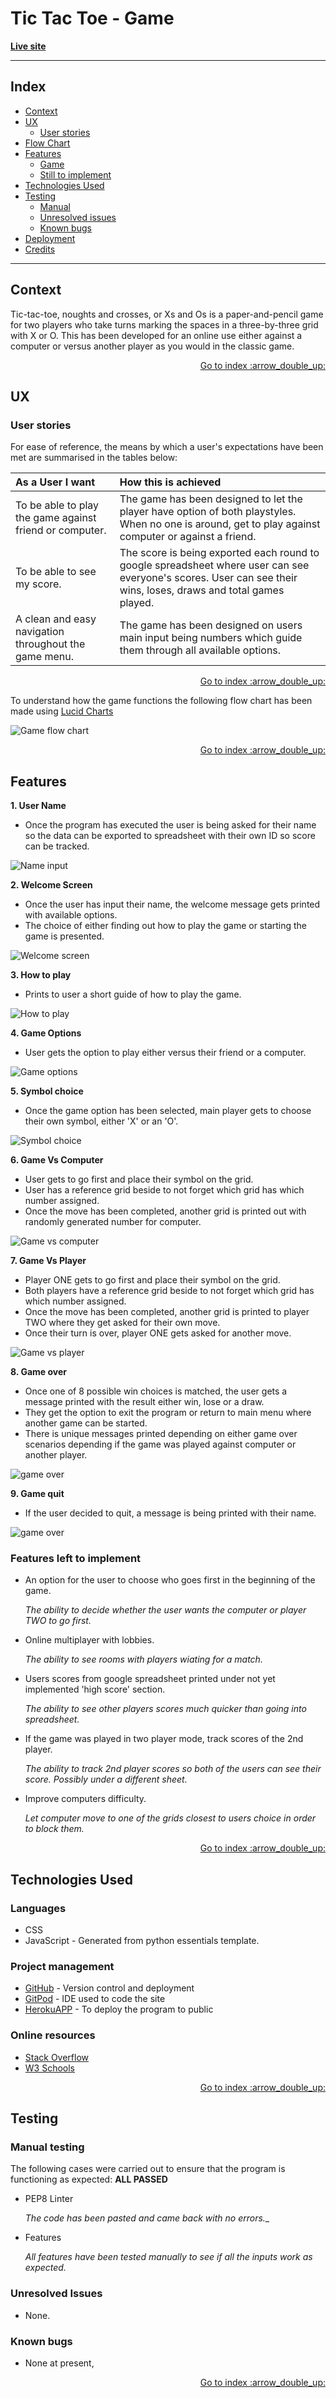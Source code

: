 # Tic Tac Toe - Game

**[Live site](https://tic-tac-toe-cipp3.herokuapp.com/)**

---

<span id="top"></span>

## Index

- <a href="#context">Context</a>
- <a href="#ux">UX</a>
  - <a href="#ux-stories">User stories</a>
- <a href="#flowchart">Flow Chart</a>
- <a href="#features">Features</a>
  - <a href="#features-all">Game</a>
  - <a href="#features-future">Still to implement</a>
- <a href="#technologies">Technologies Used</a>
- <a href="#testing">Testing</a>
  - <a href="#testing-manual">Manual</a>
  - <a href="#testing-unresolved">Unresolved issues</a>
  - <a href="#testing-bugs">Known bugs</a>
- <a href="#deployment">Deployment</a>
- <a href="#credits">Credits</a>

---

<span id="context"></span>

## Context

Tic-tac-toe, noughts and crosses, or Xs and Os is a paper-and-pencil game for two players who take turns marking the spaces in a three-by-three grid with X or O.
This has been developed for an online use either against a computer or versus another player as you would in the classic game.

<div align="right"><a style="text-align:right" href="#top">Go to index :arrow_double_up:</a></div>
<span id="ux"></span>

## UX

<span id="ux-stories"></span>

### User stories

For ease of reference, the means by which a user's expectations have been met are summarised in the tables below:

| As a **User** I want | How this is achieved                                                                                                                                                           
:-|:-
To be able to play the game against friend or computer. | The game has been designed to let the player have option of both playstyles. When no one is around, get to play against computer or against a friend.
To be able to see my score. | The score is being exported each round to google spreadsheet where user can see everyone's scores. User can see their wins, loses, draws and total games played.
A clean and easy navigation throughout the game menu. | The game has been designed on users main input being numbers which guide them through all available options.

<div align="right"><a style="text-align:right" href="#top">Go to index :arrow_double_up:</a></div>

<span id="flowchart"></span>

To understand how the game functions the following flow chart has been made using [Lucid Charts](https://www.lucidchart.com/pages/)

![Game flow chart](docs/flowchart.png)

<div align="right"><a style="text-align:right" href="#top">Go to index :arrow_double_up:</a></div>

<span id="features"></span>

## Features

<span id="features-all"></span>

**1. User Name**

- Once the program has executed the user is being asked for their name so the data can be exported to spreadsheet with their own ID so score can be tracked.

![Name input](docs/nameinput.png)

**2. Welcome Screen**

- Once the user has input their name, the welcome message gets printed with available options.
- The choice of either finding out how to play the game or starting the game is presented.

![Welcome screen](docs/welcomescreen.png)

**3. How to play**

- Prints to user a short guide of how to play the game.

![How to play](docs/howtoplay.png)

**4. Game Options**

- User gets the option to play either versus their friend or a computer.

![Game options](docs/gameoption.png)

**5. Symbol choice**

- Once the game option has been selected, main player gets to choose their own symbol, either 'X' or an 'O'.

![Symbol choice](docs/symbolchoice.png)

**6. Game Vs Computer**

- User gets to go first and place their symbol on the grid.
- User has a reference grid beside to not forget which grid has which number assigned.
- Once the move has been completed, another grid is printed out with randomly generated number for computer.

![Game vs computer](docs/movevscomputer.png)

**7. Game Vs Player**

- Player ONE gets to go first and place their symbol on the grid.
- Both players have a reference grid beside to not forget which grid has which number assigned.
- Once the move has been completed, another grid is printed to player TWO where they get asked for their own move.
- Once their turn is over, player ONE gets asked for another move.

![Game vs player](docs/movevsplayer.png)

**8. Game over**

- Once one of 8 possible win choices is matched, the user gets a message printed with the result either win, lose or a draw.
- They get the option to exit the program or return to main menu where another game can be started.
- There is unique messages printed depending on either game over scenarios depending if the game was played against computer or another player.

![game over](docs/winvscomp.png)

**9. Game quit**

- If the user decided to quit, a message is being printed with their name.

![game over](docs/gamequit.png)

<span id="features-future"></span>

### Features left to implement

- An option for the user to choose who goes first in the beginning of the game.

  _The ability to decide whether the user wants the computer or player TWO to go first._

- Online multiplayer with lobbies.

  _The ability to see rooms with players wiating for a match._

- Users scores from google spreadsheet printed under not yet implemented 'high score' section.

  _The ability to see other players scores much quicker than going into spreadsheet._

- If the game was played in two player mode, track scores of the 2nd player.

  _The ability to track 2nd player scores so both of the users can see their score. Possibly under a different sheet._

- Improve computers difficulty.

  _Let computer move to one of the grids closest to users choice in order to block them._

<div align="right"><a style="text-align:right" href="#top">Go to index :arrow_double_up:</a></div>

<span id="technologies"></span>

## Technologies Used

### Languages

- CSS
- JavaScript - Generated from python essentials template.

### Project management

- [GitHub](https://github.com/) - Version control and deployment
- [GitPod](https://gitpod.io/) - IDE used to code the site
- [HerokuAPP](https://www.heroku.com/) - To deploy the program to public

### Online resources

- [Stack Overflow](https://stackoverflow.com/)
- [W3 Schools](https://www.w3schools.com/)

<div align="right"><a style="text-align:right" href="#top">Go to index :arrow_double_up:</a></div>

<span id="testing"></span>

## Testing

<span id="testing-manual"></span>

### Manual testing

The following cases were carried out to ensure that the program is functioning as expected:
**ALL PASSED**

- PEP8 Linter

  _The code has been pasted and came back with no errors.__

- Features

  _All features have been tested manually to see if all the inputs work as expected._

<span id="testing-unresolved"></span>

### Unresolved Issues

- None.

<span id="testing-bugs"></span>

### Known bugs

- None at present,

<div align="right"><a style="text-align:right" href="#top">Go to index :arrow_double_up:</a></div>
